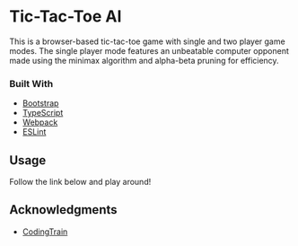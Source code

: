 # Tic-Tac-Toe AI

This is a browser-based tic-tac-toe game with single and two player game modes.
The single player mode features an unbeatable computer opponent made using the minimax algorithm and alpha-beta pruning for efficiency.

### Built With

- [Bootstrap](https://getbootstrap.com/)
- [TypeScript](https://www.typescriptlang.org/)
- [Webpack](https://webpack.js.org/)
- [ESLint](https://eslint.org/)

## Usage

Follow the link below and play around!

## Acknowledgments

- [CodingTrain](https://github.com/CodingTrain)
